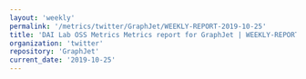 ```yaml
---
layout: 'weekly'
permalink: '/metrics/twitter/GraphJet/WEEKLY-REPORT-2019-10-25'
title: 'DAI Lab OSS Metrics Metrics report for GraphJet | WEEKLY-REPORT-2019-10-25'
organization: 'twitter'
repository: 'GraphJet'
current_date: '2019-10-25'
---
```

